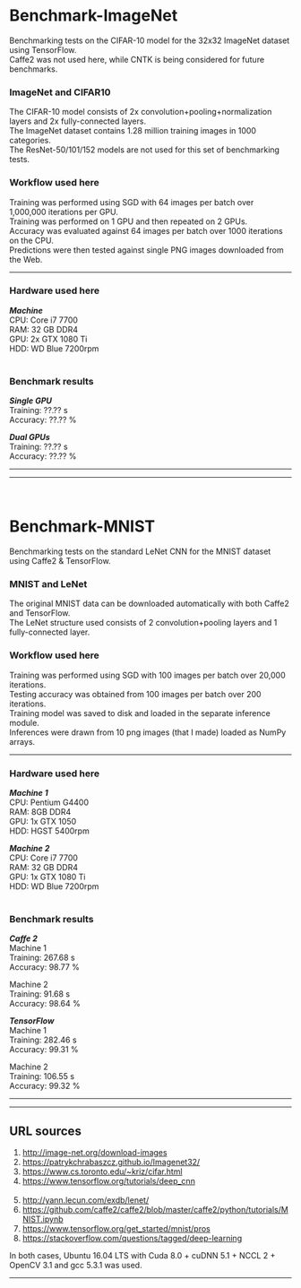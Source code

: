 # Benchmark-ImageNet 
Benchmarking tests on the CIFAR-10 model for the 32x32 ImageNet dataset using TensorFlow. <br /> 
Caffe2 was not used here, while CNTK is being considered for future benchmarks. 

### ImageNet and CIFAR10 
The CIFAR-10 model consists of 2x convolution+pooling+normalization layers and 2x fully-connected layers. <br /> 
The ImageNet dataset contains 1.28 million training images in 1000 categories.<br /> 
The ResNet-50/101/152 models are not used for this set of benchmarking tests. 

### Workflow used here 
Training was performed using SGD with 64 images per batch over 1,000,000 iterations per GPU. <br /> 
Training was performed on 1 GPU and then repeated on 2 GPUs. <br /> 
Accuracy was evaluated against 64 images per batch over 1000 iterations on the CPU. <br /> 
Predictions were then tested against single PNG images downloaded from the Web. 
<hr />

### Hardware used here 
___Machine___ <br /> 
CPU: Core i7 7700 <br /> 
RAM: 32 GB DDR4 <br /> 
GPU: 2x GTX 1080 Ti <br /> 
HDD: WD Blue 7200rpm <br /> 
<br /> 

### Benchmark results 
___Single GPU___ <br /> 
Training: ??.?? s <br /> 
Accuracy: ??.?? % <br /> 

___Dual GPUs___ <br /> 
Training: ??.?? s <br /> 
Accuracy: ??.?? % <br /> 
<hr /><hr /><br /> 


# Benchmark-MNIST
Benchmarking tests on the standard LeNet CNN for the MNIST dataset using Caffe2 &amp; TensorFlow. 

### MNIST and LeNet 
The original MNIST data can be downloaded automatically with both Caffe2 and TensorFlow. <br /> 
The LeNet structure used consists of 2 convolution+pooling layers and 1 fully-connected layer. 

### Workflow used here 
Training was performed using SGD with 100 images per batch over 20,000 iterations. <br /> 
Testing accuracy was obtained from 100 images per batch over 200 iterations. <br /> 
Training model was saved to disk and loaded in the separate inference module. <br /> 
Inferences were drawn from 10 png images (that I made) loaded as NumPy arrays. 
<hr />

### Hardware used here 
___Machine 1___ <br /> 
CPU: Pentium G4400 <br /> 
RAM: 8GB DDR4 <br /> 
GPU: 1x GTX 1050 <br /> 
HDD: HGST 5400rpm <br /> 

___Machine 2___ <br /> 
CPU: Core i7 7700 <br /> 
RAM: 32 GB DDR4 <br /> 
GPU: 1x GTX 1080 Ti <br /> 
HDD: WD Blue 7200rpm <br /> 
<br /> 

### Benchmark results 
___Caffe 2___ <br /> 
Machine 1 <br /> 
Training: 267.68 s <br /> 
Accuracy: 98.77 % <br /> 

Machine 2 <br /> 
Training: 91.68 s <br /> 
Accuracy: 98.64 % <br /> 

___TensorFlow___ <br /> 
Machine 1 <br /> 
Training: 282.46 s <br /> 
Accuracy: 99.31 % <br /> 

Machine 2 <br /> 
Training: 106.55 s <br /> 
Accuracy: 99.32 % <br /> 
<hr /><hr /> 

## URL sources 
1. http://image-net.org/download-images <br /> 
2. https://patrykchrabaszcz.github.io/Imagenet32/ <br /> 
3. https://www.cs.toronto.edu/~kriz/cifar.html <br /> 
4. https://www.tensorflow.org/tutorials/deep_cnn <br /> <br /> 
5. http://yann.lecun.com/exdb/lenet/ <br /> 
6. https://github.com/caffe2/caffe2/blob/master/caffe2/python/tutorials/MNIST.ipynb <br /> 
7. https://www.tensorflow.org/get_started/mnist/pros <br /> 
8. https://stackoverflow.com/questions/tagged/deep-learning <br /> 

In both cases, Ubuntu 16.04 LTS with Cuda 8.0 + cuDNN 5.1 + NCCL 2 + OpenCV 3.1 and gcc 5.3.1 was used. 
<hr /> 
